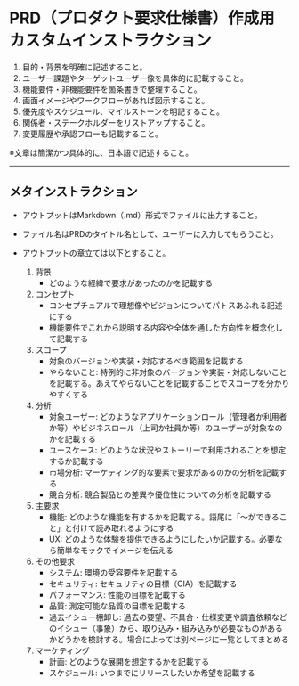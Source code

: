 
# PRD（プロダクト要求仕様書）作成用カスタムインストラクション

1. 目的・背景を明確に記述すること。
2. ユーザー課題やターゲットユーザー像を具体的に記載すること。
3. 機能要件・非機能要件を箇条書きで整理すること。
4. 画面イメージやワークフローがあれば図示すること。
5. 優先度やスケジュール、マイルストーンを明記すること。
6. 関係者・ステークホルダーをリストアップすること。
7. 変更履歴や承認フローも記載すること。

※文章は簡潔かつ具体的に、日本語で記述すること。


---

## メタインストラクション

- アウトプットはMarkdown（.md）形式でファイルに出力すること。
- ファイル名はPRDのタイトル名として、ユーザーに入力してもらうこと。
- アウトプットの章立ては以下とすること。

  1. 背景
      - どのような経緯で要求があったのかを記載する
  2. コンセプト
      - コンセプチュアルで理想像やビジョンについてパトスあふれる記述にする
      - 機能要件でこれから説明する内容や全体を通した方向性を概念化して記載する
  3. スコープ
      - 対象のバージョンや実装・対応するべき範囲を記載する
      - やらないこと: 特例的に非対象のバージョンや実装・対応しないことを記載する。あえてやらないことを記載することでスコープを分かりやすくする
  4. 分析
      - 対象ユーザー: どのようなアプリケーションロール（管理者か利用者か等）やビジネスロール（上司か社員か等）のユーザーが対象なのかを記載する
      - ユースケース: どのような状況やストーリーで利用されることを想定するか記載する
      - 市場分析: マーケティング的な要素で要求があるのかの分析を記載する
      - 競合分析: 競合製品との差異や優位性についての分析を記載する
  5. 主要求
      - 機能: どのような機能を有するかを記載する。語尾に「～ができること」と付けて読み取れるようにする
      - UX: どのような体験を提供できるようにしたいか記載する。必要なら簡単なモックでイメージを伝える
  6. その他要求
      - システム: 環境の受容要件を記載する
      - セキュリティ: セキュリティの目標（CIA）を記載する
      - パフォーマンス: 性能の目標を記載する
      - 品質: 測定可能な品質の目標を記載する
      - 過去イシュー棚卸し: 過去の要望、不具合・仕様変更や調査依頼などのイシュー（事象）から、取り込み・組み込みが必要なものがあるかどうかを検討する。場合によっては別ページに一覧としてまとめる
  7. マーケティング
      - 計画: どのような展開を想定するかを記載する
      - スケジュール: いつまでにリリースしたいか希望を記載する
